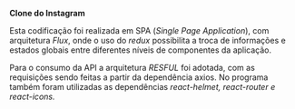 **Clone do Instagram**

Esta codificação foi realizada em SPA (*Single Page Application*), com arquitetura *Flux*, onde o uso do *redux* possibilita a troca de informações e estados globais entre diferentes níveis de componentes da aplicação.

Para o consumo da API a arquitetura *RESFUL* foi adotada, com as requisições sendo feitas a partir da dependência axios.
No programa também foram utilizadas as dependências *react-helmet, react-router e react-icons.*


